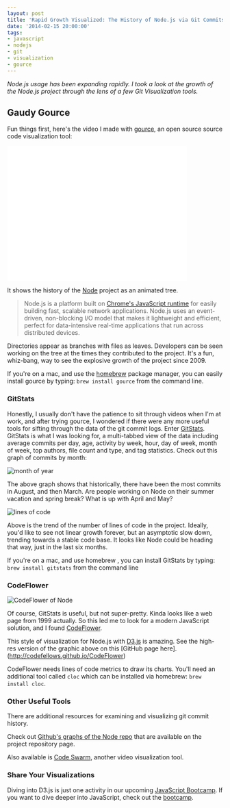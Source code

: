 ```yaml
---
layout: post
title: 'Rapid Growth Visualized: The History of Node.js via Git Commits'
date: '2014-02-15 20:00:00'
tags:
- javascript
- nodejs
- git
- visualization
- gource
---
```


*Node.js usage has been expanding rapidly. I took a look at the growth of the Node.js project through the lens of a few Git Visualization tools.*

## Gaudy Gource

Fun things first, here's the video I made with [gource](https://code.google.com/p/gource/), an open source source code visualization tool:

<iframe width="420" height="315" src="//www.youtube.com/embed/vsMUTsFdzr4?rel=0" frameborder="0" allowfullscreen></iframe>

It shows the history of the [Node](http://nodejs.org)  project as an animated tree.

<blockquote>
Node.js is a platform built on <a href="http://code.google.com/p/v8/">Chrome's JavaScript runtime</a> for easily building fast, scalable network applications. Node.js uses an event-driven, non-blocking I/O model that makes it lightweight and efficient, perfect for data-intensive real-time applications that run across distributed devices.
</blockquote>

Directories appear as branches with files as leaves. Developers can be seen working on the tree at the times they contributed to the project. It's a fun, whiz-bang, way to see the explosive growth of the project since 2009.

If you're on a mac, and use the [homebrew](http://brew.sh) package manager, you can easily install gource by typing: `brew install gource` from the command line.

### GitStats

Honestly, I usually don't have the patience to sit through videos when I'm at work, and after trying gource, I wondered if there were any more useful tools for sifting through the data of the git commit logs. Enter [GitStats](http://gitstats.sourceforge.net). GitStats is what I was looking for, a multi-tabbed view of the data including average commits per day, age, activity by week, hour, day of week, month of week, top authors, file count and type, and tag statistics. Check out this graph of commits by month:

![month of year](http://assets.codefellows.org/node_gitstats/month_of_year.png)

The above graph shows that historically, there have been the most commits in August, and then March. Are people working on Node on their summer vacation and spring break? What is up with April and May?

![lines of code](http://assets.codefellows.org/node_gitstats/lines_of_code.png)

Above is the trend of the number of lines of code in the project. Ideally, you'd like to see not linear growth forever, but an asymptotic slow down, trending towards a stable code base. It looks like Node could be heading that way, just in the last six months.

If you're on a mac, and use homebrew , you can install GitStats by typing: `brew install gitstats` from the command line

### CodeFlower

![CodeFlower of Node](http://assets.codefellows.org/node_gitstats/codeflower_node.png)

Of course, GitStats is useful, but not super-pretty. Kinda looks like a web page from 1999 actually. So this led me to look for a modern JavaScript solution, and I found [CodeFlower](http://redotheweb.com/CodeFlower/). 

This style of visualization for Node.js with [D3.js](http://d3js.org/) is amazing. See the high-res version of the graphic above on this [GitHub page here].(http://codefellows.github.io/CodeFlower)

CodeFlower needs lines of code metrics to draw its charts. You'll need an additional tool called `cloc` which can be installed via homebrew: `brew install cloc`. 

### Other Useful Tools

There are additional resources for examining and visualizing git commit history.

Check out [Github's graphs of the Node repo](https://github.com/joyent/node/graphs/) that are available on the project repository page.

Also available is [Code Swarm](https://code.google.com/p/codeswarm/), another video visualization tool. 

### Share Your Visualizations

Diving into D3.js is just one activity in our upcoming [JavaScript Bootcamp](https://www.codefellows.org/javascript-bootcamp). If you want to dive deeper into JavaScript, check out the [bootcamp](https://www.codefellows.org/javascript-bootcamp).



